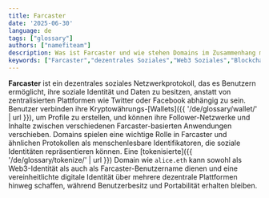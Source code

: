 ```yaml
---
title: Farcaster
date: '2025-06-30'
language: de
tags: ["glossary"]
authors: ["namefiteam"]
description: Was ist Farcaster und wie stehen Domains im Zusammenhang mit dezentralen sozialen Netzwerken?
keywords: ["Farcaster","dezentrales Soziales","Web3 Soziales","Blockchain-Identität","soziales Protokoll"]
---
```


**Farcaster** ist ein dezentrales soziales Netzwerkprotokoll, das es Benutzern ermöglicht, ihre soziale Identität und Daten zu besitzen, anstatt von zentralisierten Plattformen wie Twitter oder Facebook abhängig zu sein. Benutzer verbinden ihre Kryptowährungs-[Wallets]({{ '/de/glossary/wallet/' | url }}), um Profile zu erstellen, und können ihre Follower-Netzwerke und Inhalte zwischen verschiedenen Farcaster-basierten Anwendungen verschieben. Domains spielen eine wichtige Rolle in Farcaster und ähnlichen Protokollen als menschenlesbare Identifikatoren, die soziale Identitäten repräsentieren können. Eine [tokenisierte]({{ '/de/glossary/tokenize/' | url }}) Domain wie `alice.eth` kann sowohl als Web3-Identität als auch als Farcaster-Benutzername dienen und eine vereinheitlichte digitale Identität über mehrere dezentrale Plattformen hinweg schaffen, während Benutzerbesitz und Portabilität erhalten bleiben.